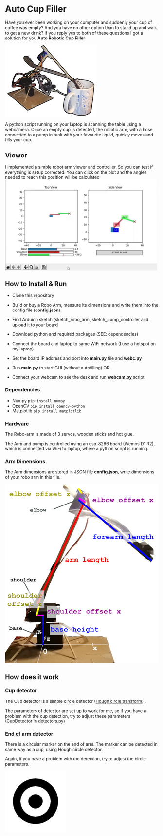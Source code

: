 # Auto Cup Filler

Have you ever been working on your computer and suddenly your cup of coffee was empty? 
And you have no other option than to stand up and walk to get a new drink?
If you reply yes to both of these questions I got a solution for you
**Auto Robotic Cup Filler**

<img src="https://github.com/tomash1234/robot-arm-filler/blob/main/doc/overview_small.png" width="300">

A python script running on your laptop is scanning the table using a webcamera.
Once an empty cup is detected, the robotic arm, with a hose connected 
to a pump in tank with your favourite liquid, quickly moves and fills your cup. 

## Viewer
I implemented a simple robot arm viewer and controller. So you can test if everything is setup corrected.
You can click on the plot and the angles needed to reach this position will be calculated
<img src="https://github.com/tomash1234/robot-arm-filler/blob/main/doc/viewer.gif" width="500">

## How to Install & Run
* Clone this repository
* Build or buy a Robo Arm, measure its dimensions and write them into
  the config file (**config.json**)
* Find Arduino sketch (sketch_robo_arm, sketch_pump_controller and upload it to your board
* Download python and required packages (SEE: dependencies)

* Connect the board and laptop to same WiFi network 
  (I use a hotspot on my laptop)
    
* Set the board IP address and port into **main.py** file and **webc.py**  
* Run **main.py** to start GUI (without autofilling) OR 
* Connect your webcam to see the desk and run **webcam.py** script

### Dependencies
* Numpy   `pip install numpy`
* OpenCV  `pip install opencv-python`
* Matplotlib  `pip install matplotlib`


### Hardware

The Robo-arm is made of 3 servos, wooden sticks and hot glue. 


The Arm and pump is controlled using an esp-8266 board (Wemos D1 R2), 
which is connected via WiFi to laptop, where a python script is running.


### Arm Dimensions

The Arm dimensions are stored in JSON file **config.json**,
write dimensions of your robo arm in this file.

<img src="https://github.com/tomash1234/robot-arm-filler/blob/main/doc/dimensions.jpg" width="600">

## How does it work

### Cup detector
The Cup detector is a simple circle detector ([Hough circle transform](https://docs.opencv.org/4.5.2/da/d53/tutorial_py_houghcircles.html)) .

The parameters of detector are set up to work for me, so if you have 
a problem with the cup detection, try to adjust these parameters (CupDetector in detectors.py)


### End of arm detector

There is a circular marker on the end of arm. The marker can be detected in same way as a cup, using Hough circle detector.

Again, if you have a problem with the detection, try to adjust the circle parameters.

<img src="https://github.com/tomash1234/robot-arm-filler/blob/main/doc/marker.png" alt="Marker" width="200">
